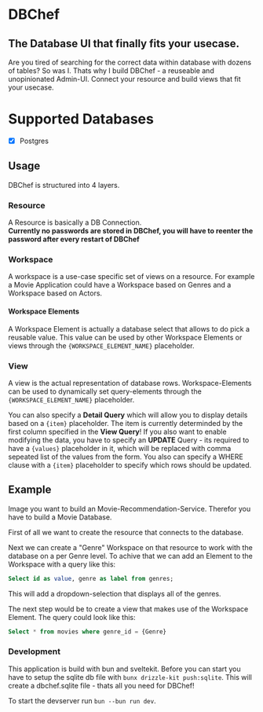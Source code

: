 # DBChef

## The Database UI that finally fits your usecase.

Are you tired of searching for the correct data within database with dozens of tables? So was I. Thats why I build DBChef - a reuseable and unopinionated Admin-UI. Connect your resource and build views that fit your usecase.

# Supported Databases

- [x] Postgres

## Usage

DBChef is structured into 4 layers.

### Resource

A Resource is basically a DB Connection.<br />**Currently no passwords are stored in DBChef, you will have to reenter the password after every restart of DBChef**

### Workspace

A workspace is a use-case specific set of views on a resource. For example a Movie Application could have a Workspace based on Genres and a Workspace based on Actors.

#### Workspace Elements

A Workspace Element is actually a database select that allows to do pick a reusable value. This value can be used by other Workspace Elements or views through the `{WORKSPACE_ELEMENT_NAME}` placeholder.

### View

A view is the actual representation of database rows. Workspace-Elements can be used to dynamically set query-elements through the `{WORKSPACE_ELEMENT_NAME}` placeholder.

You can also specify a **Detail Query** which will allow you to display details based on a `{item}` placeholder. The item is currently determinded by the first column specified in the **View Query**!
If you also want to enable modifying the data, you have to specify an **UPDATE** Query - its required to have a `{values}` placeholder in it, which will be replaced with comma sepeated list of the values from the form. You also can specify a WHERE clause with a `{item}` placeholder to specify which rows should be updated.

## Example

Image you want to build an Movie-Recommendation-Service. Therefor you have to build a Movie Database.

First of all we want to create the resource that connects to the database.

Next we can create a "Genre" Workspace on that resource to work with the database on a per Genre level. To achive that we can add an Element to the Workspace with a query like this:

```sql
Select id as value, genre as label from genres;
```

This will add a dropdown-selection that displays all of the genres.

The next step would be to create a view that makes use of the Workspace Element.
The query could look like this:

```sql
Select * from movies where genre_id = {Genre}
```

### Development

This application is build with bun and sveltekit.
Before you can start you have to setup the sqlite db file with `bunx drizzle-kit push:sqlite`. This will create a dbchef.sqlite file - thats all you need for DBChef!

To start the devserver run `bun --bun run dev`.

